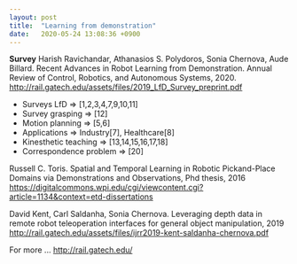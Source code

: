 ```yaml
---
layout: post
title:  "Learning from demonstration"
date:   2020-05-24 13:08:36 +0900
---
```

**Survey**
Harish Ravichandar, Athanasios S. Polydoros, Sonia Chernova, Aude Billard. Recent Advances in Robot Learning from Demonstration. Annual Review of Control, Robotics, and Autonomous Systems, 2020.
http://rail.gatech.edu/assets/files/2019_LfD_Survey_preprint.pdf
* Surveys LfD => [1,2,3,4,7,9,10,11]
* Survey grasping => [12]
* Motion planning => [5,6]
* Applications => Industry[7], Healthcare[8]
* Kinesthetic teaching => [13,14,15,16,17,18]
* Correspondence problem => [20]

Russell C. Toris. Spatial and Temporal Learning in Robotic Pickand-Place Domains via Demonstrations and Observations, Phd thesis, 2016
https://digitalcommons.wpi.edu/cgi/viewcontent.cgi?article=1134&context=etd-dissertations

David Kent, Carl Saldanha, Sonia Chernova. Leveraging depth data in remote robot teleoperation interfaces for general object manipulation, 2019
http://rail.gatech.edu/assets/files/ijrr2019-kent-saldanha-chernova.pdf



For more ...
http://rail.gatech.edu/
